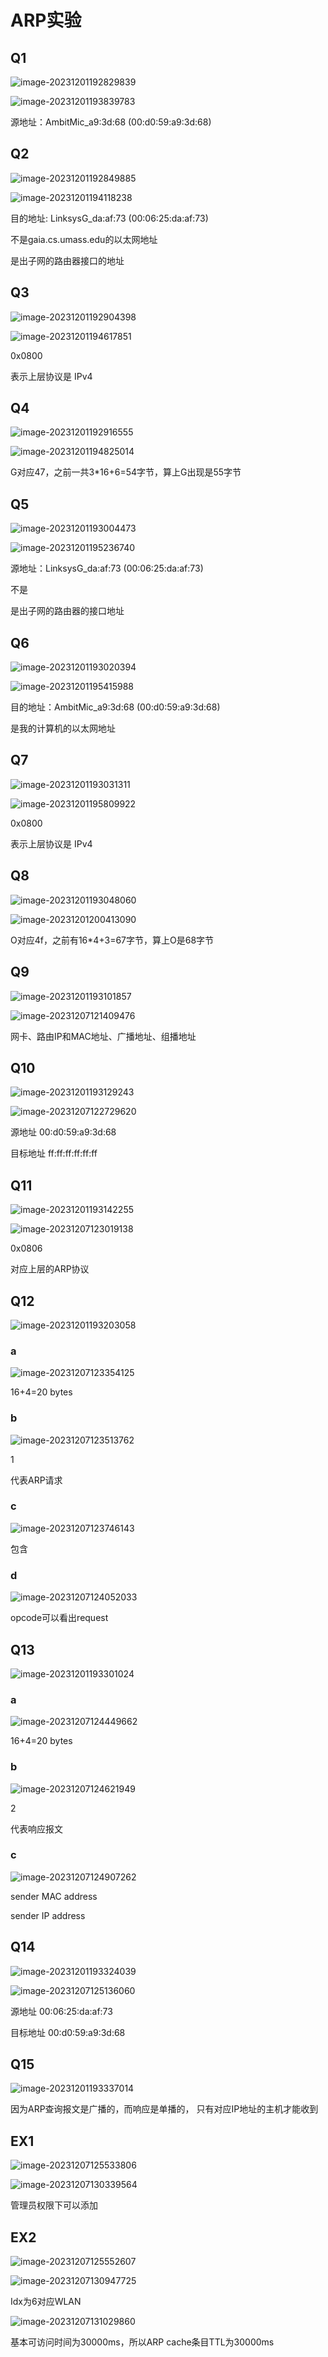 # ARP实验



## Q1

![image-20231201192829839](assets/image-20231201192829839.png)

![image-20231201193839783](assets/image-20231201193839783.png)

源地址：AmbitMic_a9:3d:68 (00:d0:59:a9:3d:68)

## Q2

![image-20231201192849885](assets/image-20231201192849885.png)

![image-20231201194118238](assets/image-20231201194118238.png)

目的地址: LinksysG_da:af:73 (00:06:25:da:af:73)

不是gaia.cs.umass.edu的以太网地址

是出子网的路由器接口的地址

## Q3

![image-20231201192904398](assets/image-20231201192904398.png)

![image-20231201194617851](assets/image-20231201194617851.png)

0x0800

表示上层协议是 IPv4

## Q4

![image-20231201192916555](assets/image-20231201192916555.png)

![image-20231201194825014](assets/image-20231201194825014.png)

G对应47，之前一共3*16+6=54字节，算上G出现是55字节

## Q5

![image-20231201193004473](assets/image-20231201193004473.png)

![image-20231201195236740](assets/image-20231201195236740.png)

源地址：LinksysG_da:af:73 (00:06:25:da:af:73)

不是

是出子网的路由器的接口地址

## Q6

![image-20231201193020394](assets/image-20231201193020394.png)

![image-20231201195415988](assets/image-20231201195415988.png)

目的地址：AmbitMic_a9:3d:68 (00:d0:59:a9:3d:68)

是我的计算机的以太网地址

## Q7

![image-20231201193031311](assets/image-20231201193031311.png)

![image-20231201195809922](assets/image-20231201195809922.png)

0x0800

表示上层协议是 IPv4

## Q8

![image-20231201193048060](assets/image-20231201193048060.png)

![image-20231201200413090](assets/image-20231201200413090.png)

O对应4f，之前有16*4+3=67字节，算上O是68字节

## Q9

![image-20231201193101857](assets/image-20231201193101857.png)

![image-20231207121409476](assets/image-20231207121409476.png)

网卡、路由IP和MAC地址、广播地址、组播地址

## Q10

![image-20231201193129243](assets/image-20231201193129243.png)

![image-20231207122729620](assets/image-20231207122729620.png)

源地址      00:d0:59:a9:3d:68

目标地址   ff:ff:ff:ff:ff:ff



## Q11

![image-20231201193142255](assets/image-20231201193142255.png)

![image-20231207123019138](assets/image-20231207123019138.png)

0x0806 

对应上层的ARP协议

## Q12

![image-20231201193203058](assets/image-20231201193203058.png)

### a

![image-20231207123354125](assets/image-20231207123354125.png)

16+4=20 bytes



### b

![image-20231207123513762](assets/image-20231207123513762.png)

1

代表ARP请求



### c

![image-20231207123746143](assets/image-20231207123746143.png)

包含



### d

![image-20231207124052033](assets/image-20231207124052033.png)

opcode可以看出request



## Q13

![image-20231201193301024](assets/image-20231201193301024.png)

### a

![image-20231207124449662](assets/image-20231207124449662.png)

16+4=20 bytes



### b

![image-20231207124621949](assets/image-20231207124621949.png)

2

代表响应报文



### c

![image-20231207124907262](assets/image-20231207124907262.png)

sender MAC address

sender IP address



## Q14

![image-20231201193324039](assets/image-20231201193324039.png)

![image-20231207125136060](assets/image-20231207125136060.png)

源地址       00:06:25:da:af:73 

目标地址    00:d0:59:a9:3d:68

## Q15

![image-20231201193337014](assets/image-20231201193337014.png)

因为ARP查询报文是广播的，而响应是单播的， 只有对应IP地址的主机才能收到





## EX1

![image-20231207125533806](assets/image-20231207125533806.png)

![image-20231207130339564](assets/image-20231207130339564.png)

管理员权限下可以添加

## EX2

![image-20231207125552607](assets/image-20231207125552607.png)

![image-20231207130947725](assets/image-20231207130947725.png)

Idx为6对应WLAN

![image-20231207131029860](assets/image-20231207131029860.png)

基本可访问时间为30000ms，所以ARP cache条目TTL为30000ms